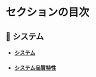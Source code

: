 # セクションの目次

## 🌳 システム

* #### [︎システム](https://hiroki-it.github.io/tech-notebook/system/system.html)
* #### [︎システム品質特性](https://hiroki-it.github.io/tech-notebook/system/system_quality_attributes.html)

<br>
